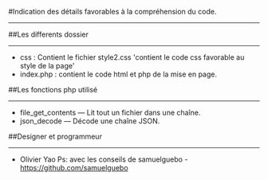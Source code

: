 #Indication des détails favorables à la compréhension du code.
**********************************************************************
##Les differents dossier
***********************
- css : Contient le fichier style2.css 'contient le code css favorable au style de la page'
- index.php : contient le code html et php de la mise en page.

##Les fonctions php utilisé
***************************
- file_get_contents — Lit tout un fichier dans une chaîne.
- json_decode — Décode une chaîne JSON.

##Designer et programmeur
*************************
- Olivier Yao 
Ps: avec les conseils de samuelguebo - https://github.com/samuelguebo